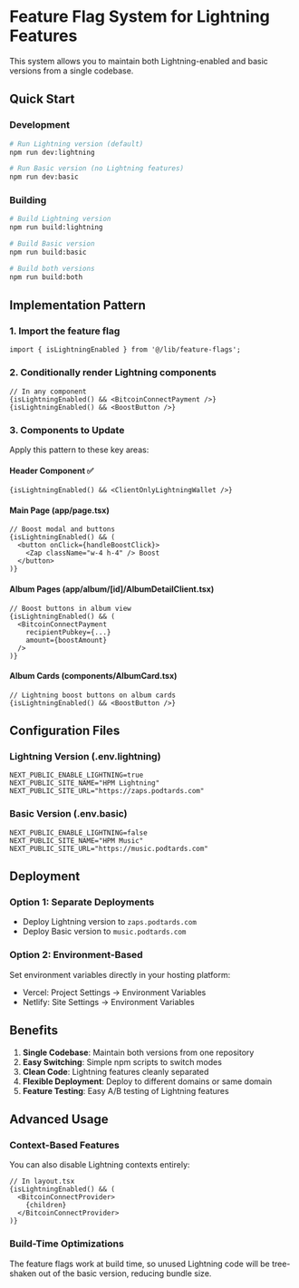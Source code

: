# Feature Flag System for Lightning Features

This system allows you to maintain both Lightning-enabled and basic versions from a single codebase.

## Quick Start

### Development
```bash
# Run Lightning version (default)
npm run dev:lightning

# Run Basic version (no Lightning features)
npm run dev:basic
```

### Building
```bash
# Build Lightning version
npm run build:lightning

# Build Basic version
npm run build:basic

# Build both versions
npm run build:both
```

## Implementation Pattern

### 1. Import the feature flag
```tsx
import { isLightningEnabled } from '@/lib/feature-flags';
```

### 2. Conditionally render Lightning components
```tsx
// In any component
{isLightningEnabled() && <BitcoinConnectPayment />}
{isLightningEnabled() && <BoostButton />}
```

### 3. Components to Update

Apply this pattern to these key areas:

#### Header Component ✅
```tsx
{isLightningEnabled() && <ClientOnlyLightningWallet />}
```

#### Main Page (app/page.tsx)
```tsx
// Boost modal and buttons
{isLightningEnabled() && (
  <button onClick={handleBoostClick}>
    <Zap className="w-4 h-4" /> Boost
  </button>
)}
```

#### Album Pages (app/album/[id]/AlbumDetailClient.tsx)
```tsx
// Boost buttons in album view
{isLightningEnabled() && (
  <BitcoinConnectPayment 
    recipientPubkey={...}
    amount={boostAmount}
  />
)}
```

#### Album Cards (components/AlbumCard.tsx)
```tsx
// Lightning boost buttons on album cards
{isLightningEnabled() && <BoostButton />}
```

## Configuration Files

### Lightning Version (.env.lightning)
```env
NEXT_PUBLIC_ENABLE_LIGHTNING=true
NEXT_PUBLIC_SITE_NAME="HPM Lightning"
NEXT_PUBLIC_SITE_URL="https://zaps.podtards.com"
```

### Basic Version (.env.basic)
```env
NEXT_PUBLIC_ENABLE_LIGHTNING=false
NEXT_PUBLIC_SITE_NAME="HPM Music"
NEXT_PUBLIC_SITE_URL="https://music.podtards.com"
```

## Deployment

### Option 1: Separate Deployments
- Deploy Lightning version to `zaps.podtards.com`
- Deploy Basic version to `music.podtards.com`

### Option 2: Environment-Based
Set environment variables directly in your hosting platform:
- Vercel: Project Settings → Environment Variables
- Netlify: Site Settings → Environment Variables

## Benefits

1. **Single Codebase**: Maintain both versions from one repository
2. **Easy Switching**: Simple npm scripts to switch modes
3. **Clean Code**: Lightning features cleanly separated
4. **Flexible Deployment**: Deploy to different domains or same domain
5. **Feature Testing**: Easy A/B testing of Lightning features

## Advanced Usage

### Context-Based Features
You can also disable Lightning contexts entirely:

```tsx
// In layout.tsx
{isLightningEnabled() && (
  <BitcoinConnectProvider>
    {children}
  </BitcoinConnectProvider>
)}
```

### Build-Time Optimizations
The feature flags work at build time, so unused Lightning code will be tree-shaken out of the basic version, reducing bundle size.